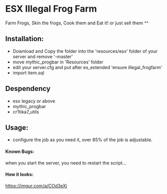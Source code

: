 # ESX Illegal Frog Farm

Farm Frogs, Skin the frogs, Cook them and Eat it! or just sell them ^^



## Installation:

- Download and Copy the folder into the 'resources/esx' folder of your server and remove '-master'
- move mythic_progbar in 'Resources' folder
- edit your server.cfg and put after es_extended 'ensure illegal_frogfarm'
- import item.sql

## Despendency
- esx legacy or above
- mythic_progbar
- cr1tika7_utils

## Usage:
- configure the job as you need it, over 85% of the job is adjustable.


#### Known Bugs:
when you start the server, you need to restart the script...

#### How it looks: 
https://imgur.com/a/COd3eXj
